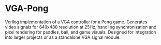 # VGA-Pong
Verilog implementation of a VGA controller for a Pong game. Generates video signals for 640x480 resolution at 25Hz, handling synchronization and pixel rendering for paddles, ball, and game visuals. Designed for integration into larger projects or as a standalone VGA signal module.
